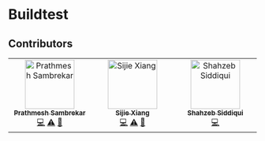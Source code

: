 # Buildtest
## Contributors

<!-- ALL-CONTRIBUTORS-LIST:START - Do not remove or modify this section -->
<!-- prettier-ignore-start -->
<!-- markdownlint-disable -->
<table>
  <tbody>
    <tr>
      <td align="center" valign="top" width="14.28%"><a href="https://github.com/prathmesh4321"><img src="https://avatars.githubusercontent.com/u/35829130?v=4?s=100" width="100px;" alt="Prathmesh Sambrekar"/><br /><sub><b>Prathmesh Sambrekar</b></sub></a><br /><a href="https://github.com/buildtesters/buildtest/commits?author=prathmesh4321" title="Code">💻</a> <a href="https://github.com/buildtesters/buildtest/commits?author=prathmesh4321" title="Tests">⚠️</a> <a href="https://github.com/buildtesters/buildtest/commits?author=prathmesh4321" title="Documentation">📖</a></td>
      <td align="center" valign="top" width="14.28%"><a href="https://www.linkedin.com/in/cj-xiang/"><img src="https://avatars.githubusercontent.com/u/22202096?v=4?s=100" width="100px;" alt="Sijie Xiang"/><br /><sub><b>Sijie Xiang</b></sub></a><br /><a href="https://github.com/buildtesters/buildtest/commits?author=Xiangs18" title="Code">💻</a> <a href="https://github.com/buildtesters/buildtest/commits?author=Xiangs18" title="Tests">⚠️</a> <a href="https://github.com/buildtesters/buildtest/commits?author=Xiangs18" title="Documentation">📖</a></td>
      <td align="center" valign="top" width="14.28%"><a href="https://www.linkedin.com/in/shahzebmsiddiqui/"><img src="https://avatars.githubusercontent.com/u/12942230?v=4?s=100" width="100px;" alt="Shahzeb Siddiqui"/><br /><sub><b>Shahzeb Siddiqui</b></sub></a><br /><a href="https://github.com/buildtesters/buildtest/commits?author=shahzebsiddiqui" title="Code">💻</a></td>
    </tr>
  </tbody>
</table>

<!-- markdownlint-restore -->
<!-- prettier-ignore-end -->

<!-- ALL-CONTRIBUTORS-LIST:END -->